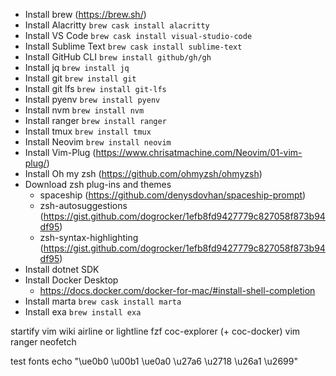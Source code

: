 * Install brew (https://brew.sh/)
* Install Alacritty `brew cask install alacritty`
* Install VS Code `brew cask install visual-studio-code`
* Install Sublime Text `brew cask install sublime-text`
* Install GitHub CLI `brew install github/gh/gh`
* Install jq `brew install jq`
* Install git `brew install git`
* Install git lfs `brew install git-lfs`
* Install pyenv `brew install pyenv`
* Install nvm `brew install nvm`
* Install ranger `brew install ranger`
* Install tmux `brew install tmux`
* Install Neovim `brew install neovim`
* Install Vim-Plug (https://www.chrisatmachine.com/Neovim/01-vim-plug/)
* Install Oh my zsh (https://github.com/ohmyzsh/ohmyzsh)
* Download zsh plug-ins and themes
  * spaceship (https://github.com/denysdovhan/spaceship-prompt)
  * zsh-autosuggestions (https://gist.github.com/dogrocker/1efb8fd9427779c827058f873b94df95)
  * zsh-syntax-highlighting (https://gist.github.com/dogrocker/1efb8fd9427779c827058f873b94df95)
* Install dotnet SDK
* Install Docker Desktop
  * https://docs.docker.com/docker-for-mac/#install-shell-completion
* Install marta `brew cask install marta`
* Install exa `brew install exa`


startify
vim wiki
airline or lightline
fzf
coc-explorer (+ coc-docker)
vim ranger
neofetch





test fonts
echo "\ue0b0 \u00b1 \ue0a0 \u27a6 \u2718 \u26a1 \u2699"